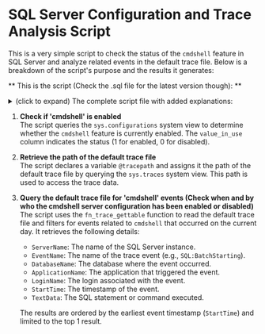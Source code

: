 # SQL Server Configuration and Trace Analysis Script

This is a very simple script to check the status of the `cmdshell` feature in SQL Server and analyze related events in the default trace file. Below is a breakdown of the script's purpose and the results it generates:

** This is the script (Check the .sql file for the latest version though): **

<details>
<summary>(click to expand) The complete script file with added explanations:</summary>

```sql
-- Check if 'cmdshell' is enabled in SQL Server configurations
SELECT value_in_use 
FROM sys.configurations 
WHERE name LIKE '%cmdshell%';

-- Retrieve the path of the default trace file
DECLARE @tracepath NVARCHAR(256);
SELECT @tracepath = path
FROM sys.traces
WHERE is_default = 1;

-- Query the default trace file for events related to 'cmdshell' on the current day
SELECT TOP 1 
    @@SERVERNAME AS ServerName,
    TE.name AS EventName,
    T.DatabaseName,
    T.ApplicationName,
    T.LoginName,
    T.StartTime,
    T.TextData
FROM fn_trace_gettable(@tracepath, DEFAULT) T
JOIN sys.trace_events TE ON T.EventClass = TE.trace_event_id
WHERE CONVERT(DATE, StartTime) = CONVERT(DATE, GETDATE()) 
    AND T.TextData LIKE '%cmdshell%' AND T.TextDate LIKE 'sp_configure'
ORDER BY T.StartTime ASC;
```

</details>



1. **Check if 'cmdshell' is enabled**  
   The script queries the `sys.configurations` system view to determine whether the `cmdshell` feature is currently enabled. The `value_in_use` column indicates the status (1 for enabled, 0 for disabled).

2. **Retrieve the path of the default trace file**  
   The script declares a variable `@tracepath` and assigns it the path of the default trace file by querying the `sys.traces` system view. This path is used to access the trace data.

3. **Query the default trace file for 'cmdshell' events (Check when and by who the cmdshell server configuration has been enabled or disabled)**  
   The script uses the `fn_trace_gettable` function to read the default trace file and filters for events related to `cmdshell` that occurred on the current day. It retrieves the following details:
   - `ServerName`: The name of the SQL Server instance.
   - `EventName`: The name of the trace event (e.g., `SQL:BatchStarting`).
   - `DatabaseName`: The database where the event occurred.
   - `ApplicationName`: The application that triggered the event.
   - `LoginName`: The login associated with the event.
   - `StartTime`: The timestamp of the event.
   - `TextData`: The SQL statement or command executed.

   The results are ordered by the earliest event timestamp (`StartTime`) and limited to the top 1 result.
